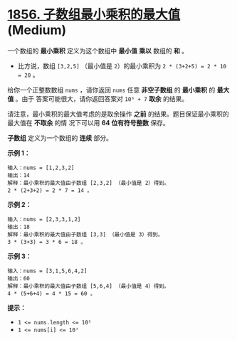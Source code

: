 # [1856. 子数组最小乘积的最大值][link] (Medium)

[link]: https://leetcode.cn/problems/maximum-subarray-min-product/

一个数组的 **最小乘积** 定义为这个数组中 **最小值** **乘以** 数组的 **和** 。

- 比方说，数组 `[3,2,5]` （最小值是 `2`）的最小乘积为 `2 * (3+2+5) = 2 * 10 = 20` 。

给你一个正整数数组 `nums` ，请你返回 `nums` 任意 **非空子数组** 的 **最小乘积** 的 **最大值** 。由于
答案可能很大，请你返回答案对  `10⁹ + 7` **取余** 的结果。

请注意，最小乘积的最大值考虑的是取余操作 **之前** 的结果。题目保证最小乘积的最大值在 **不取余** 的情
况下可以用 **64 位有符号整数** 保存。

**子数组** 定义为一个数组的 **连续** 部分。

**示例 1：**

```
输入：nums = [1,2,3,2]
输出：14
解释：最小乘积的最大值由子数组 [2,3,2] （最小值是 2）得到。
2 * (2+3+2) = 2 * 7 = 14 。

```

**示例 2：**

```
输入：nums = [2,3,3,1,2]
输出：18
解释：最小乘积的最大值由子数组 [3,3] （最小值是 3）得到。
3 * (3+3) = 3 * 6 = 18 。

```

**示例 3：**

```
输入：nums = [3,1,5,6,4,2]
输出：60
解释：最小乘积的最大值由子数组 [5,6,4] （最小值是 4）得到。
4 * (5+6+4) = 4 * 15 = 60 。

```

**提示：**

- `1 <= nums.length <= 10⁵`
- `1 <= nums[i] <= 10⁷`
